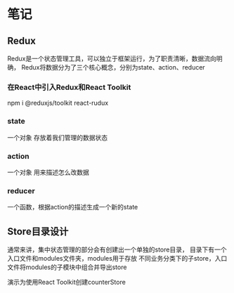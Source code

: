# 笔记
## Redux
Redux是一个状态管理工具，可以独立于框架运行，为了职责清晰，数据流向明确，
Redux将数据分为了三个核心概念，分别为state、action、reducer
### 在React中引入Redux和React Toolkit
npm i @reduxjs/toolkit react-rudux
### state
一个对象 存放着我们管理的数据状态
### action
一个对象 用来描述怎么改数据
### reducer
一个函数，根据action的描述生成一个新的state

## Store目录设计
通常来讲，集中状态管理的部分会有创建出一个单独的store目录，
目录下有一个入口文件和modules文件夹，modules用于存放
不同业务分类下的子store，入口文件将modules的子模块中组合并导出store

演示为使用React Toolkit创建counterStore